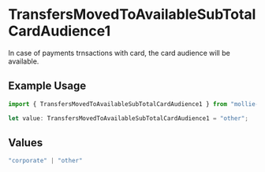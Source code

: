 # TransfersMovedToAvailableSubTotalCardAudience1

In case of payments trnsactions with card, the card audience will be available.

## Example Usage

```typescript
import { TransfersMovedToAvailableSubTotalCardAudience1 } from "mollie-api-typescript/models/operations";

let value: TransfersMovedToAvailableSubTotalCardAudience1 = "other";
```

## Values

```typescript
"corporate" | "other"
```